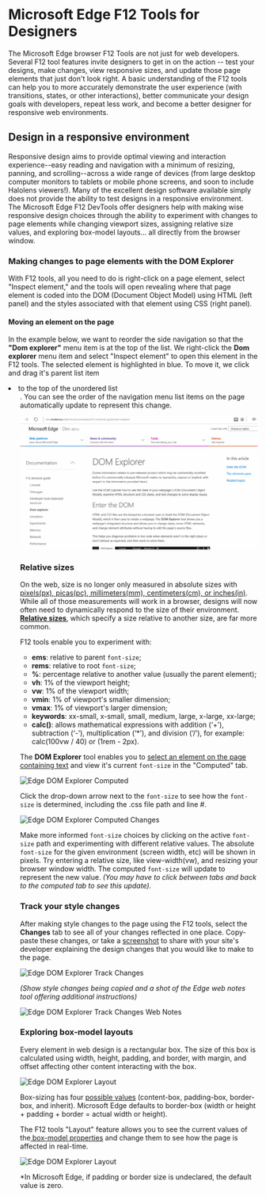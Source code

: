 # Microsoft Edge F12 Tools for Designers

The Microsoft Edge browser F12 Tools are not just for web developers. Several F12 tool features invite designers to get in on the action -- test your designs, make changes, view responsive sizes, and update those page elements that just don't look right. A basic understanding of the F12 tools can help you to more accurately demonstrate the user experience (with transitions, states, or other interactions), better communicate your design goals with developers, repeat less work, and become a better designer for responsive web environments. 
  

## Design in a responsive environment

Responsive design aims to provide optimal viewing and interaction experience--easy reading and navigation with a minimum of resizing, panning, and scrolling--across a wide range of devices (from large desktop computer monitors to tablets or mobile phone screens, and soon to include Halolens viewers!). Many of the excellent design software available simply does not provide the ability to test designs in a responsive environment. The Microsoft Edge F12 DevTools offer designers help with making wise responsive design choices through the ability to experiment with changes to page elements while changing viewport sizes, assigning relative size values, and exploring box-model layouts... all directly from the browser window.  

### Making changes to page elements with the DOM Explorer 

With F12 tools, all you need to do is right-click on a page element, select "Inspect element," and the tools will open revealing where that page element is coded into the DOM (Document Object Model) using HTML (left panel) and the styles associated with that element using CSS (right panel). 

#### Moving an element on the page
In the example below, we want to reorder the side navigation so that the **"Dom explorer"** menu item is at the top of the list. We right-click the **Dom explorer** menu item and select "Inspect element" to open this element in the F12 tools. The selected element is highlighted in blue. To move it, we click and drag it's parent list item <li> to the top of the unordered list <ul>. You can see the order of the navigation menu list items on the page automatically update to represent this change. 

![Edge DOM Explorer Computed](/jekylltests/media/Edge_DomExplorer_dragdrop.gif) 

### Relative sizes
On the web, size is no longer only measured in absolute sizes with [pixels(px), picas(pc), millimeters(mm), centimeters(cm), or inches(in)](http://www.w3.org/TR/css3-values/#absolute-lengths). While all of those measurements will work in a browser, designs will now often need to dynamically respond to the size of their environment. [**Relative sizes**](http://www.w3.org/TR/css3-values/#relative-lengths), which specify a size relative to another size, are far more common. 

F12 tools enable you to experiment with: 

  - **ems**: relative to parent `font-size`;
  - **rems**: relative to root `font-size`; 
  - **%**: percentage relative to another value (usually the parent element);
  - **vh**: 1% of the viewport height; 
  - **vw**: 1% of the viewport width; 
  - **vmin**: 1% of viewport's smaller dimension;
  - **vmax**: 1% of viewport's larger dimension;
  - **keywords**: xx-small, x-small, small, medium, large, x-large, xx-large;
  - **calc()**: allows mathematical expressions with addition (‘+’), subtraction (‘-’), multiplication (‘*’), and division (‘/’), for example: calc(100vw / 40) or (1rem - 2px).

The **DOM Explorer** tool enables you to [select an element on the page containing text](https://github.com/MicrosoftEdge/MicrosoftEdge-Documentation/tree/master/f12-devtools-guide/dom-explorer#selecting-an-element) and view it's current `font-size` in the "Computed" tab.

![Edge DOM Explorer Computed](/media/jekylltests/Edge_DomExplorer_computed.gif) 

Click the drop-down arrow next to the `font-size` to see how the `font-size` is determined, including the .css file path and line #. 

![Edge DOM Explorer Computed Changes](../media/Edge_DomExplorer_computed_changes.gif) 

Make more informed `font-size` choices by clicking on the active `font-size` path and experimenting with different relative values. The absolute `font-size` for the given environment (screen width, etc) will be shown in pixels. Try entering a relative size, like view-width(vw), and resizing your browser window width. The computed `font-size` will update to represent the new value. *(You may have to click between tabs and back to the computed tab to see this update).*   

### Track your style changes

After making style changes to the page using the F12 tools, select the **Changes** tab to see all of your changes reflected in one place. Copy-paste these changes, or take a [screenshot]() to share with your site's developer explaining the design changes that you would like to make to the page. 

![Edge DOM Explorer Track Changes](../media/Edge_DomExplorer_changes.gif)

*(Show style changes being copied and a shot of the Edge web notes tool offering additional instructions)*

![Edge DOM Explorer Track Changes Web Notes](../media/Edge_DomExplorer_changes_webnotes.gif)

### Exploring box-model layouts

Every element in web design is a rectangular box. The size of this box is calculated using width, height, padding, and border, with margin, and offset affecting other content interacting with the box. 

![Edge DOM Explorer Layout](../media/Edge_DomExplorer_layout.png)

Box-sizing has four [possible values](https://msdn.microsoft.com/en-us/library/dd183522(v=vs.85).aspx) (content-box, padding-box, border-box, and inherit). Microsoft Edge defaults to border-box (width or height + padding + border = actual width or height). 

The F12 tools "Layout" feature allows you to see the current values of the[ box-model properties](https://msdn.microsoft.com/en-us/library/hh772047(v=vs.85).aspx) and change them to see how the page is affected in real-time.   

![Edge DOM Explorer Layout](../media/Edge_DomExplorer_layout_changes.gif)

*In Microsoft Edge, if padding or border size is undeclared, the default value is zero. 
